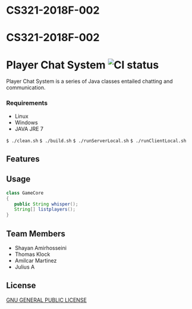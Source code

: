 # CS321-2018F-002
# CS321-2018F-002
# Player Chat System ![CI status](https://img.shields.io/badge/build-passing-brightgreen.svg)

Player Chat System is a series of Java classes entailed chatting and communication.

### Requirements
* Linux
* Windows
* JAVA JRE 7

`$ ./clean.sh`
`$ ./build.sh`
`$ ./runServerLocal.sh`
`$ ./runClientLocal.sh`

## Features

 
## Usage

```java
class GameCore
{
   public String whisper();
   String[] listplayers(); 
}

```

## Team Members
* Shayan Amirhosseini
* Thomas Klock
* Amilcar Martinez
* Julius A

## License
[GNU GENERAL PUBLIC LICENSE](http://fsf.org/)
